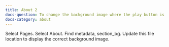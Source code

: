 ```yaml
---
title: About 2
docs-question: To change the background image where the play button is shown
docs-category: about
---
```


Select Pages.  Select About.  Find metadata, section_bg.  Update this file location to display the correct background image.
